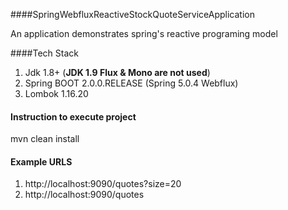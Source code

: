 ####SpringWebfluxReactiveStockQuoteServiceApplication

An application demonstrates spring's reactive programing model

####Tech Stack
1. Jdk 1.8+ (**JDK 1.9 Flux & Mono are not used**)
2. Spring BOOT 2.0.0.RELEASE (Spring 5.0.4 Webflux)
3. Lombok 1.16.20

#### Instruction to execute project
mvn clean install

#### Example URLS

1. http://localhost:9090/quotes?size=20
2. http://localhost:9090/quotes

